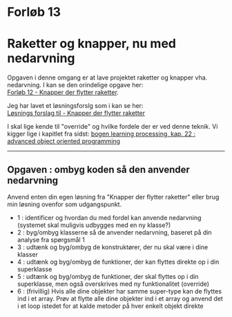 # Forløb 13
# Raketter og knapper, nu med nedarvning

Opgaven i denne omgang er at lave projektet raketter og knapper vha. nedarvning. I kan se den orindelige opgave her:       
[Forløb 12 - Knapper der flytter raketter](../../forlob12_oop1/Part4/Part4raketopgave.md).

Jeg har lavet et løsningsforslg som i kan se her:    
[Løsnings forslag til - Knapper der flytter raketter](raketKnapLosning.md)

I skal lige kende til "override" og hvilke fordele der er ved denne teknik. Vi kigger lige i kapitlet fra sidst:
[bogen learning processing, kap. 22 : advanced object oriented programming](../intro/AdvancedOop22.pdf)

-----------------------------------------------------------------------------------------------------------------------

## Opgaven : ombyg koden så den anvender nedarvning

Anvend enten din egen løsning fra "Knapper der flytter raketter" eller brug min løsning ovenfor som udgangspunkt.

- 1 : identificer og hvordan du med fordel kan anvende nedarvning (systemet skal muligvis udbygges med en ny klasse?)
- 2 : byg/ombyg klasserne så de anvender nedarvning, baseret på din analyse fra spørgsmål 1 
- 3 : udtænk og byg/ombyg de konstruktører, der nu skal være i dine klasser
- 4 : udtænk og byg/ombyg de funktioner, der kan flyttes direkte op i din superklasse
- 5 : udtænk og byg/ombyg de funktioner, der skal flyttes op i din superklasse, men også overskrives med ny funktionalitet (override)
- 6 : (frivillig) Hvis alle dine objekter har samme super-type kan de flyttes ind i et array. Prøv at flytte alle dine objekter ind i et array og anvend det i et loop istedet for at kalde metoder på hver enkelt objekt direkte